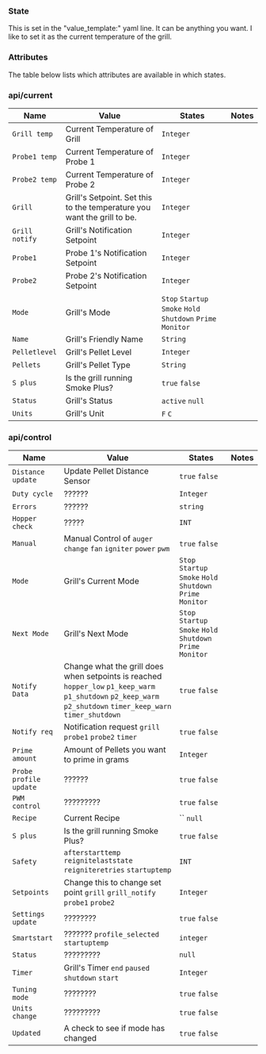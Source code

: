 ### State
This is set in the "value_template:" yaml line. It can be anything you want. I like to set it as the current temperature of the grill. 

### Attributes
The table below lists which attributes are available in which states. 

### api/current
| Name | Value | States | Notes |
| --- | --- | --- | --- |
| `Grill temp` | Current Temperature of Grill | `Integer` |
| `Probe1 temp` | Current Temperature of Probe 1 |  `Integer` |
| `Probe2 temp` | Current Temperature of Probe 2 |  `Integer` |
| `Grill` | Grill's Setpoint. Set this to the temperature you want the grill to be. | `Integer` |
| `Grill notify` | Grill's Notification Setpoint |  `Integer` |
| `Probe1` | Probe 1's Notification Setpoint |  `Integer` |
| `Probe2` | Probe 2's Notification Setpoint |  `Integer` |
| `Mode` | Grill's Mode | `Stop` `Startup` `Smoke` `Hold` `Shutdown` `Prime` `Monitor` |
| `Name` | Grill's Friendly Name |  `String` |
| `Pelletlevel` | Grill's Pellet Level |  `Integer` |
| `Pellets` | Grill's Pellet Type |  `String` |
| `S plus` | Is the grill running Smoke Plus? |  `true` `false` |
| `Status` | Grill's Status |  `active` `null` |
| `Units` | Grill's Unit |  `F` `C` |

### api/control
| Name | Value | States | Notes |
| --- | --- | --- | --- |
| `Distance update` | Update Pellet Distance Sensor | `true` `false` |
| `Duty cycle` | ?????? | `Integer` |
| `Errors` | ?????? | `string` |
| `Hopper check` | ????? | `INT` |
| `Manual` | Manual Control of `auger` `change` `fan` `igniter` `power` `pwm` |  `true` `false` |
| `Mode` | Grill's Current Mode | `Stop` `Startup` `Smoke` `Hold` `Shutdown` `Prime` `Monitor` |
| `Next Mode` | Grill's Next Mode | `Stop` `Startup` `Smoke` `Hold` `Shutdown` `Prime` `Monitor` |
| `Notify Data` | Change what the grill does when setpoints is reached `hopper_low` `p1_keep_warm` `p1_shutdown` `p2_keep_warm` `p2_shutdown` `timer_keep_warn` `timer_shutdown` |  `true` `false` |
| `Notify req` | Notification request `grill` `probe1` `probe2` `timer` |  `true` `false` |
| `Prime amount` | Amount of Pellets you want to prime in grams |  `Integer` |
| `Probe profile update` | ?????? |  `true` `false` |
| `PWM control` | ????????? |  `true` `false` |
| `Recipe` | Current Recipe |  `` `null` |
| `S plus` | Is the grill running Smoke Plus? |  `true` `false` |  |
| `Safety` | `afterstarttemp` `reignitelaststate` `reigniteretries` `startuptemp` |  `INT` |
| `Setpoints` | Change this to change set point `grill` `grill_notify` `probe1` `probe2` |  `Integer` |
| `Settings update` | ???????? |  `true` `false` |
| `Smartstart` | ??????? `profile_selected` `startuptemp` |  `integer` |
| `Status` | ????????? |  `null` |
| `Timer` | Grill's Timer `end` `paused` `shutdown` `start` |  `Integer` |
| `Tuning mode` | ???????? |  `true` `false` |
| `Units change` | ????????? |  `true` `false` |
| `Updated` | A check to see if mode has changed |  `true` `false` |

